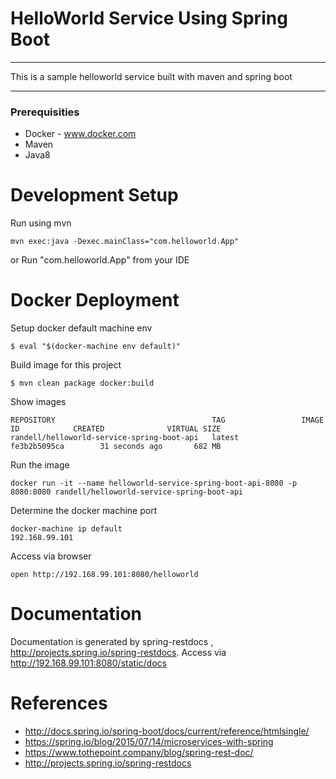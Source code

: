 HelloWorld Service Using Spring Boot
====================================

-----

This is a sample helloworld service built with maven and spring boot

-----


### Prerequisities

* Docker  - www.docker.com
* Maven
* Java8


Development Setup
=================

Run using mvn

```
mvn exec:java -Dexec.mainClass="com.helloworld.App"
```

or Run "com.helloworld.App" from your IDE


Docker Deployment
===================

Setup docker default machine env

````
$ eval "$(docker-machine env default)"
````

Build image for this project

````
$ mvn clean package docker:build
````

Show images

````
REPOSITORY                                   TAG                 IMAGE ID            CREATED              VIRTUAL SIZE
randell/helloworld-service-spring-boot-api   latest              fe3b2b5095ca        31 seconds ago       682 MB
````

Run the image

````
docker run -it --name helloworld-service-spring-boot-api-8080 -p 8080:8080 randell/helloworld-service-spring-boot-api
````

Determine the docker machine port

````
docker-machine ip default
192.168.99.101
````

Access via browser

````
open http://192.168.99.101:8080/helloworld
````


Documentation
=============

Documentation is generated by spring-restdocs , http://projects.spring.io/spring-restdocs. Access via http://192.168.99.101:8080/static/docs


References
==========
* http://docs.spring.io/spring-boot/docs/current/reference/htmlsingle/
* https://spring.io/blog/2015/07/14/microservices-with-spring
* https://www.tothepoint.company/blog/spring-rest-doc/
* http://projects.spring.io/spring-restdocs





